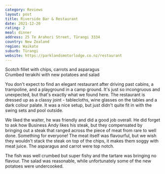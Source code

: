 ```yaml
---
category: Reviews
layout: post
title: Riverside Bar & Restaurant
date: 2021-12-20
rating: 2
meal: dinner
address: 25 Te Arahori Street, Tūrangi 3334
country: New Zealand
region: Waikato
suburb: Tūrangi
website: https://parklandsmotorlodge.co.nz/restaurant
---
```

Scotch fillet with chips, carrots and asparagus  
Crumbed terakihi with new potatoes and salad  

You don't expect to find an elegant restaurant after driving past cabins, a trampoline, and a playground in a camp ground. It's just so incongruous and unexpected, but that's exactly what we found here. The restaurant is dressed up as a classy joint -  tablecloths, wine glasses on the tables and a dark colour palate. It was a nice setup, but just didn't quite fit in with the swing sets and pool outside. 

We liked the waiter, he was friendly and did a good job overall. He did forget to ask how Business Andy likes his steak, but they compensated by bringing out a steak that ranged across the piece of meat from rare to well done. Something for everyone! The meat itself was flavourful, but we wish they wouldn't stack the steak on top of the chips, it makes them soggy with meat juice. The asparagus and carrot were top notch. 

The fish was well crumbed but super fishy and the tartare was bringing no flavour. The salad was reasonable, while unfortunately some of the new potatoes were undercooked. 
